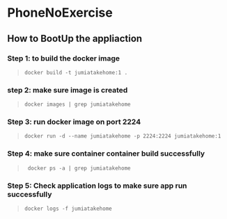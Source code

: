 # PhoneNoExercise
## How to BootUp the appliaction

### Step 1: to build the docker image
  > ` docker build -t jumiatakehome:1 . `

### step 2: make sure image is created
 > ` docker images | grep jumiatakehome `

### Step 3: run docker image on port 2224
 > ` docker run -d --name jumiatakehome -p 2224:2224 jumiatakehome:1 `

### Step 4: make sure container container build successfully
  > `  docker ps -a | grep jumiatakehome `

### Step 5: Check application logs to make sure app run successfully
  > ` docker logs -f jumiatakehome `
